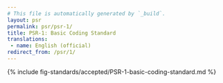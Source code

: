 ```yaml
---
# This file is automatically generated by `_build`.
layout: psr
permalink: psr/psr-1/
title: PSR-1: Basic Coding Standard
translations:
 - name: English (official)
redirect_from: /psr/1/
---
```


{% include fig-standards/accepted/PSR-1-basic-coding-standard.md %}